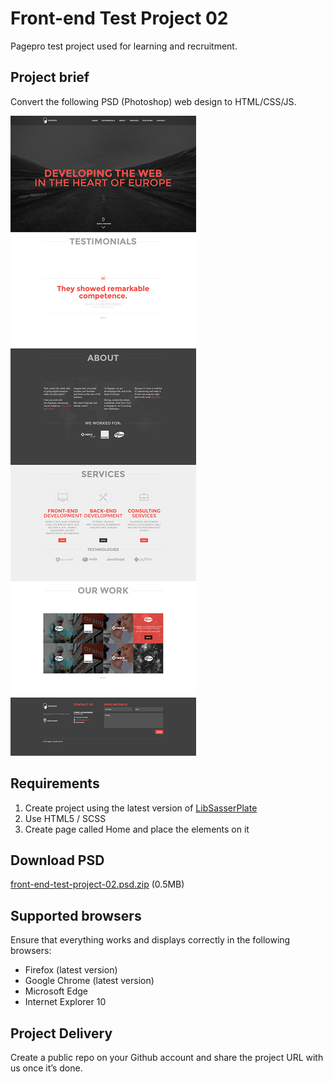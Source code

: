 Front-end Test Project 02
=========================
Pagepro test project used for learning and recruitment.

## Project brief
Convert the following PSD (Photoshop) web design to HTML/CSS/JS.


![Pagepro](front-end-test-project-02.jpg)

## Requirements
1. Create project using the latest version of [LibSasserPlate](https://github.com/Pagepro/libsasserplate)
2. Use HTML5 / SCSS
3. Create page called Home and place the elements on it


## Download PSD
[front-end-test-project-02.psd.zip](front-end-test-project-02.psd.zip?raw=true) (0.5MB)

## Supported browsers
Ensure that everything works and displays correctly in the following browsers:

- Firefox (latest version)
- Google Chrome (latest version)
- Microsoft Edge
- Internet Explorer 10

## Project Delivery
Create a public repo on your Github account and share the project URL with us once it’s done.